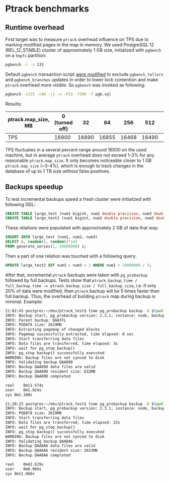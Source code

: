 # Ptrack benchmarks

## Runtime overhead

First target was to measure `ptrack` overhead influence on TPS due to marking modified pages in the map in memory. We used PostgreSQL 12 (REL_12_STABLE) cluster of approximately 1 GB size, initialized with `pgbench` on a `tmpfs` partition:

```sh
pgbench -i -s 133
```

Default `pgbench` transaction script [were modified](pgb.sql) to exclude `pgbench_tellers` and `pgbench_branches` updates in order to lower lock contention and make `ptrack` overhead more visible. So `pgbench` was invoked as following:

```sh
pgbench -s133 -c40 -j1 -n -P15 -T300 -f pgb.sql
```

Results:

| ptrack.map_size, MB | 0 (turned off) | 32 | 64 | 256 | 512 | 1024 |
|---------------------|----------------|----|----|-----|-----|------|
| TPS | 16900 | 16890 | 16855 | 16468 | 16490 | 16220 |

TPS fluctuates in a several percent range around 16500 on the used machine, but in average `ptrack` overhead does not exceed 1-3% for any reasonable `ptrack.map_size`. It only becomes noticeable closer to 1 GB `ptrack.map_size` (~3-4%), which is enough to track changes in the database of up to 1 TB size without false positives.


<!-- ## Checkpoint overhead

Since `ptrack` map is completely flushed to disk during checkpoints, the same test were performed on HDD, but with slightly different configuration:
```conf
synchronous_commit = off
shared_buffers = 1GB
```
and `pg_prewarm` run prior to the test. -->

## Backups speedup

To test incremental backups speed a fresh cluster were initialized with following DDL:

```sql
CREATE TABLE large_test (num1 bigint, num2 double precision, num3 double precision);
CREATE TABLE large_test2 (num1 bigint, num2 double precision, num3 double precision);
```

These relations were populated with approximately 2 GB of data that way:

```sql
INSERT INTO large_test (num1, num2, num3)
SELECT s, random(), random()*142
FROM generate_series(1, 20000000) s;
```

Then a part of one relation was touched with a following query:

```sql
UPDATE large_test2 SET num3 = num3 + 1 WHERE num1 < 20000000 / 5;
```

After that, incremental `ptrack` backups were taken with `pg_probackup` followed by full backups. Tests show that `ptrack_backup_time / full_backup_time ~= ptrack_backup_size / full_backup_size`, i.e. if only 20% of data were modified, then `ptrack` backup will be 5 times faster than full backup. Thus, the overhead of building `ptrack` map during backup is minimal. Example:

```sh
21:02:43 postgres:~/dev/ptrack_test$ time pg_probackup backup -B $(pwd)/backup --instance=node -p5432 -b ptrack --no-sync --stream
INFO: Backup start, pg_probackup version: 2.3.1, instance: node, backup ID: QAA89O, backup mode: PTRACK, wal mode: STREAM, remote: false, compress-algorithm: none, compress-level: 1
INFO: Parent backup: QAA7FL
INFO: PGDATA size: 2619MB
INFO: Extracting pagemap of changed blocks
INFO: Pagemap successfully extracted, time elapsed: 0 sec
INFO: Start transferring data files
INFO: Data files are transferred, time elapsed: 3s
INFO: wait for pg_stop_backup()
INFO: pg_stop backup() successfully executed
WARNING: Backup files are not synced to disk
INFO: Validating backup QAA89O
INFO: Backup QAA89O data files are valid
INFO: Backup QAA89O resident size: 632MB
INFO: Backup QAA89O completed

real	0m11.574s
user	0m1.924s
sys	0m1.100s

21:20:23 postgres:~/dev/ptrack_test$ time pg_probackup backup -B $(pwd)/backup --instance=node -p5432 -b full --no-sync --stream
INFO: Backup start, pg_probackup version: 2.3.1, instance: node, backup ID: QAA8A6, backup mode: FULL, wal mode: STREAM, remote: false, compress-algorithm: none, compress-level: 1
INFO: PGDATA size: 2619MB
INFO: Start transferring data files
INFO: Data files are transferred, time elapsed: 32s
INFO: wait for pg_stop_backup()
INFO: pg_stop backup() successfully executed
WARNING: Backup files are not synced to disk
INFO: Validating backup QAA8A6
INFO: Backup QAA8A6 data files are valid
INFO: Backup QAA8A6 resident size: 2653MB
INFO: Backup QAA8A6 completed

real	0m42.629s
user	0m8.904s
sys	0m11.960s
```